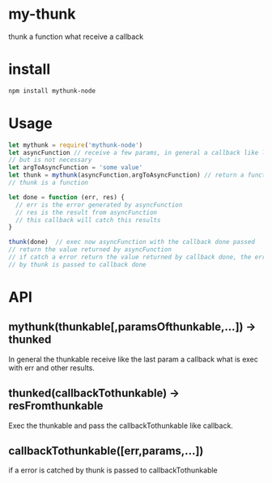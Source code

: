 # my-thunk
thunk a function what receive a callback

# install

```bash
npm install mythunk-node
```

# Usage
```js
let mythunk = require('mythunk-node')
let asyncFunction // receive a few params, in general a callback like last param
// but is not necessary
let argToAsyncFunction = 'some value'
let thunk = mythunk(asyncFunction,argToAsyncFunction) // return a function
// thunk is a function

let done = function (err, res) {
  // err is the error generated by asyncFunction
  // res is the result from asyncFunction
  // this callback will catch this results
}

thunk(done)  // exec now asyncFunction with the callback done passed
// return the value returned by asyncFunction
// if catch a error return the value returned by callback done, the error catched
// by thunk is passed to callback done
```

# API

## mythunk(thunkable[,paramsOfthunkable,...]) -> thunked
In general the thunkable receive like the last param a callback what is exec with err and other results.

## thunked(callbackTothunkable) -> resFromthunkable
Exec the thunkable and pass the callbackTothunkable like callback.

## callbackTothunkable([err,params,...])
if a error is catched by thunk is passed to callbackTothunkable
